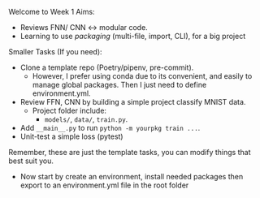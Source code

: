 Welcome to Week 1
Aims:
- Reviews FNN/ CNN <-> modular code.
- Learning to use *packaging* (multi-file, import, CLI), for a big project

Smaller Tasks (If you need):
- Clone a template repo (Poetry/pipenv, pre-commit).
  - However, I prefer using conda due to its convenient, and easily to manage global packages. Then I just need to define environment.yml. 
- Review FFN, CNN by building a simple project classify MNIST data. 
  - Project folder include:
    - `models/`, `data/`, `train.py`.
- Add `__main__.py` to run `python -m yourpkg train ...`.
- Unit-test a simple loss (pytest)
  
Remember, these are just the template tasks, you can modify things that best suit you.

- Now start by create an environment, install needed packages then export to an environment.yml file in the root folder 
